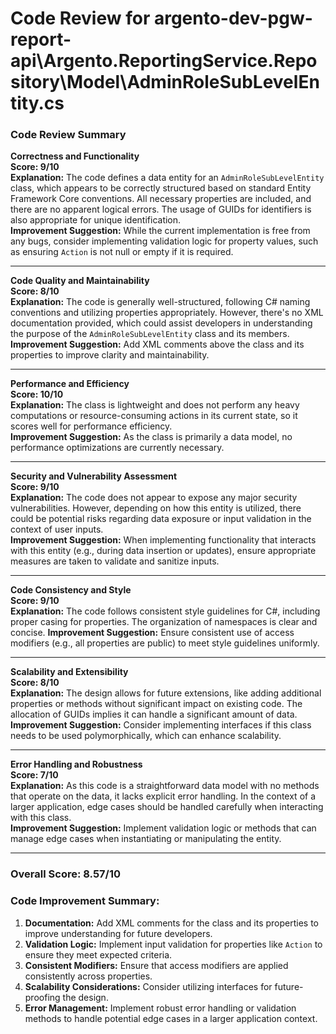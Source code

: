 # Code Review for argento-dev-pgw-report-api\Argento.ReportingService.Repository\Model\AdminRoleSubLevelEntity.cs

### Code Review Summary

**Correctness and Functionality**  
**Score: 9/10**  
**Explanation:** The code defines a data entity for an `AdminRoleSubLevelEntity` class, which appears to be correctly structured based on standard Entity Framework Core conventions. All necessary properties are included, and there are no apparent logical errors. The usage of GUIDs for identifiers is also appropriate for unique identification.  
**Improvement Suggestion:** While the current implementation is free from any bugs, consider implementing validation logic for property values, such as ensuring `Action` is not null or empty if it is required.

---

**Code Quality and Maintainability**  
**Score: 8/10**  
**Explanation:** The code is generally well-structured, following C# naming conventions and utilizing properties appropriately. However, there's no XML documentation provided, which could assist developers in understanding the purpose of the `AdminRoleSubLevelEntity` class and its members.  
**Improvement Suggestion:** Add XML comments above the class and its properties to improve clarity and maintainability. 

---

**Performance and Efficiency**  
**Score: 10/10**  
**Explanation:** The class is lightweight and does not perform any heavy computations or resource-consuming actions in its current state, so it scores well for performance efficiency.  
**Improvement Suggestion:** As the class is primarily a data model, no performance optimizations are currently necessary.

---

**Security and Vulnerability Assessment**  
**Score: 9/10**  
**Explanation:** The code does not appear to expose any major security vulnerabilities. However, depending on how this entity is utilized, there could be potential risks regarding data exposure or input validation in the context of user inputs.  
**Improvement Suggestion:** When implementing functionality that interacts with this entity (e.g., during data insertion or updates), ensure appropriate measures are taken to validate and sanitize inputs.

---

**Code Consistency and Style**  
**Score: 9/10**  
**Explanation:** The code follows consistent style guidelines for C#, including proper casing for properties. The organization of namespaces is clear and concise. 
**Improvement Suggestion:** Ensure consistent use of access modifiers (e.g., all properties are public) to meet style guidelines uniformly.

---

**Scalability and Extensibility**  
**Score: 8/10**  
**Explanation:** The design allows for future extensions, like adding additional properties or methods without significant impact on existing code. The allocation of GUIDs implies it can handle a significant amount of data.  
**Improvement Suggestion:** Consider implementing interfaces if this class needs to be used polymorphically, which can enhance scalability.

---

**Error Handling and Robustness**  
**Score: 7/10**  
**Explanation:** As this code is a straightforward data model with no methods that operate on the data, it lacks explicit error handling. In the context of a larger application, edge cases should be handled carefully when interacting with this class.  
**Improvement Suggestion:** Implement validation logic or methods that can manage edge cases when instantiating or manipulating the entity.

---

### Overall Score: 8.57/10

### Code Improvement Summary:
1. **Documentation:** Add XML comments for the class and its properties to improve understanding for future developers.
2. **Validation Logic:** Implement input validation for properties like `Action` to ensure they meet expected criteria.
3. **Consistent Modifiers:** Ensure that access modifiers are applied consistently across properties.
4. **Scalability Considerations:** Consider utilizing interfaces for future-proofing the design.
5. **Error Management:** Implement robust error handling or validation methods to handle potential edge cases in a larger application context.